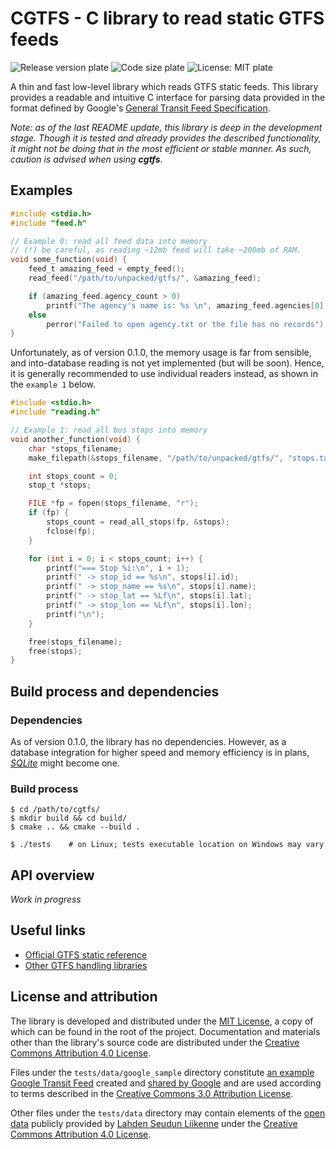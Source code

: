# CGTFS - C library to read static GTFS feeds

![Release version plate](https://img.shields.io/github/release-pre/rakhack/cgtfs.svg)
![Code size plate](https://img.shields.io/github/languages/code-size/rakhack/cgtfs.svg)
![License: MIT plate](https://img.shields.io/github/license/rakhack/cgtfs.svg)

A thin and fast low-level library which reads GTFS static feeds. This library provides a readable and intuitive C interface for parsing data provided in the format defined by Google's [General Transit Feed Specification](https://developers.google.com/transit/gtfs/).

*Note: as of the last README update, this library is deep in the development stage. Though it is tested and already provides the described functionality, it might not be doing that in the most efficient or stable manner. As such, caution is advised when using **cgtfs**.*

## Examples

```c
#include <stdio.h>
#include "feed.h"

// Example 0: read all feed data into memory
// (!) be careful, as reading ~12mb feed will take ~200mb of RAM.
void some_function(void) {
    feed_t amazing_feed = empty_feed();
    read_feed("/path/to/unpacked/gtfs/", &amazing_feed);

    if (amazing_feed.agency_count > 0)
        printf("The agency's name is: %s \n", amazing_feed.agencies[0].name);
    else
        perror("Failed to open agency.txt or the file has no records");
}
```

Unfortunately, as of version 0.1.0, the memory usage is far from sensible, and into-database reading is not yet implemented (but will be soon). Hence, it is generally recommended to use individual readers instead, as shown in the `example 1` below.

```c
#include <stdio.h>
#include "reading.h"

// Example 1: read all bus stops into memory
void another_function(void) {
    char *stops_filename;
    make_filepath(&stops_filename, "/path/to/unpacked/gtfs/", "stops.txt");

    int stops_count = 0;
    stop_t *stops;

    FILE *fp = fopen(stops_filename, "r");
    if (fp) {
        stops_count = read_all_stops(fp, &stops);
        fclose(fp);
    }

    for (int i = 0; i < stops_count; i++) {
        printf("=== Stop %i:\n", i + 1);
        printf(" -> stop_id == %s\n", stops[i].id);
        printf(" -> stop_name == %s\n", stops[i].name);
        printf(" -> stop_lat == %Lf\n", stops[i].lat);
        printf(" -> stop_lon == %Lf\n", stops[i].lon);
        printf("\n");
    }

    free(stops_filename);
    free(stops);
}
```

## Build process and dependencies

### Dependencies

As of version 0.1.0, the library has no dependencies. However, as a database integration for higher speed and memory efficiency is in plans, [*SQLite*](https://www.sqlite.org/index.html) might become one.

### Build process

```
$ cd /path/to/cgtfs/
$ mkdir build && cd build/
$ cmake .. && cmake --build .

$ ./tests    # on Linux; tests executable location on Windows may vary
```

## API overview

*Work in progress*

## Useful links

- [Official GTFS static reference](https://developers.google.com/transit/gtfs/reference/)
- [Other GTFS handling libraries](https://github.com/CUTR-at-USF/awesome-transit#gtfs-libraries)

## License and attribution

The library is developed and distributed under the [MIT License](https://choosealicense.com/licenses/mit/), a copy of which can be found in the root of the project. Documentation and materials other than the library's source code are distributed under the [Creative Commons Attribution 4.0 License](https://creativecommons.org/licenses/by/4.0/).

Files under the `tests/data/google_sample` directory constitute [an example Google Transit Feed](https://developers.google.com/transit/gtfs/examples/gtfs-feed) created and [shared by Google](https://developers.google.com/readme/policies/) and are used according to terms described in the [Creative Commons 3.0 Attribution License](https://creativecommons.org/licenses/by/3.0/).

Other files under the `tests/data` directory may contain elements of the [open data](http://www.lsl.fi/lisatietoa/avoin-data/) publicly provided by [Lahden Seudun Liikenne](http://www.lsl.fi/) under the [Creative Commons Attribution 4.0 License](https://creativecommons.org/licenses/by/4.0/deed.fi).